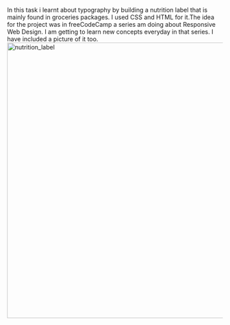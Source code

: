In this task i learnt about typography by building a nutrition label that is mainly found in groceries packages.
I used CSS and HTML for it.The idea for the project was in freeCodeCamp a series am doing about Responsive Web Design.
I am getting to learn new concepts everyday in that series.
I have included a picture of it too.
<img width="643" alt="nutrition_label" src="https://github.com/MohamedTwahir/front-end-practices/assets/122985076/0230b5b4-ce35-4dbe-b0b1-66d8b70b39a2">
